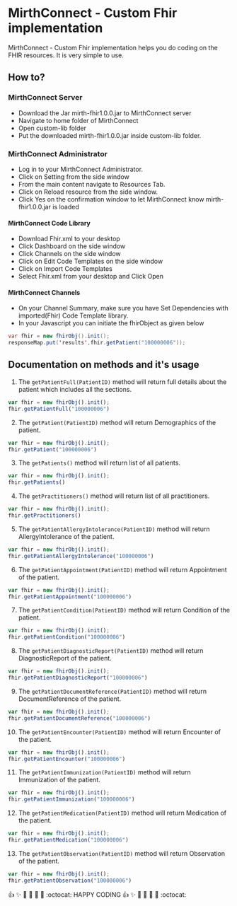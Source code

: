 # MirthConnect - Custom Fhir implementation 
MirthConnect - Custom Fhir implementation helps you do coding on the FHIR resources. 
It is very simple to use.

## How to?

### MirthConnect Server

* Download the Jar mirth-fhir1.0.0.jar to MirthConnect server
* Navigate to home folder of MirthConnect
* Open custom-lib folder 
* Put the downloaded mirth-fhir1.0.0.jar inside custom-lib folder.

### MirthConnect Administrator

* Log in to your MirthConnect Administrator.
* Click on Setting from the side window
* From the main content navigate to Resources Tab.
* Click on Reload resource from the side window.
* Click Yes on the confirmation window to let MirthConnect know mirth-fhir1.0.0.jar is loaded

#### MirthConnect Code Library

* Download Fhir.xml to your desktop
* Click Dashboard on the side window
* Click Channels on the side window
* Click on Edit Code Templates on the side window
* Click on Import Code Templates
* Select Fhir.xml from your desktop and Click Open

#### MirthConnect Channels

* On your Channel Summary, make sure you have Set Dependencies with imported(Fhir) Code Template library.
* In your Javascript you can initiate the fhirObject as given below
```java
var fhir = new fhirObj().init();
responseMap.put('results',fhir.getPatient("100000006"));
```
## Documentation on methods and it's usage

1. The <code>getPatientFull(PatientID)</code> method will return full details about the patient which includes all the sections.
``` javascript
var fhir = new fhirObj().init();
fhir.getPatientFull("100000006")
```
2. The <code>getPatient(PatientID)</code> method will return Demographics of the patient.
``` javascript
var fhir = new fhirObj().init();
fhir.getPatient("100000006")
```
3. The <code>getPatients()</code> method will return list of all patients.
``` javascript
var fhir = new fhirObj().init();
fhir.getPatients()
```
4. The <code>getPractitioners()</code> method will return list of all practitioners.
``` javascript
var fhir = new fhirObj().init();
fhir.getPractitioners()
```
5. The <code>getPatientAllergyIntolerance(PatientID)</code> method will return AllergyIntolerance of the patient.
``` javascript
var fhir = new fhirObj().init();
fhir.getPatientAllergyIntolerance("100000006")
```
6. The <code>getPatientAppointment(PatientID)</code> method will return Appointment of the patient.
``` javascript
var fhir = new fhirObj().init();
fhir.getPatientAppointment("100000006")
```
7. The <code>getPatientCondition(PatientID)</code> method will return Condition of the patient.
``` javascript
var fhir = new fhirObj().init();
fhir.getPatientCondition("100000006")
```
8. The <code>getPatientDiagnosticReport(PatientID)</code> method will return DiagnosticReport of the patient.
``` javascript
var fhir = new fhirObj().init();
fhir.getPatientDiagnosticReport("100000006")
```
9. The <code>getPatientDocumentReference(PatientID)</code> method will return DocumentReference of the patient.
``` javascript
var fhir = new fhirObj().init();
fhir.getPatientDocumentReference("100000006")
```
10. The <code>getPatientEncounter(PatientID)</code> method will return Encounter of the patient.
``` javascript
var fhir = new fhirObj().init();
fhir.getPatientEncounter("100000006")
```
11. The <code>getPatientImmunization(PatientID)</code> method will return Immunization of the patient.
``` javascript
var fhir = new fhirObj().init();
fhir.getPatientImmunization("100000006")
```
12. The <code>getPatientMedication(PatientID)</code> method will return Medication of the patient.
``` javascript
var fhir = new fhirObj().init();
fhir.getPatientMedication("100000006")
```
13. The <code>getPatientObservation(PatientID)</code> method will return Observation of the patient.
``` javascript
var fhir = new fhirObj().init();
fhir.getPatientObservation("100000006")
```

:+1: :sparkles: :camel: :tada: :rocket: :metal: :octocat:  HAPPY CODING :+1: :sparkles: :camel: :tada: :rocket: :metal: :octocat: 
